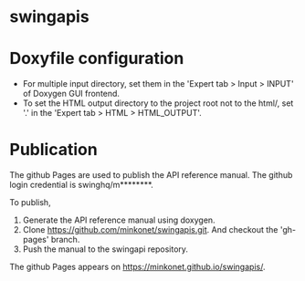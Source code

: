 # swingapis

# Doxyfile configuration

- For multiple input directory, set them in the 'Expert tab > Input > INPUT' of Doxygen GUI frontend.
- To set the HTML output directory to the project root not to the html/, set '.' in the 'Expert tab > HTML > HTML_OUTPUT'.

# Publication

The github Pages are used to publish the API reference manual. The github login credential is swinghq/m********.

To publish, 

1. Generate the API reference manual using doxygen.
2. Clone https://github.com/minkonet/swingapis.git. And checkout the 'gh-pages' branch.
3. Push the manual to the swingapi repository.

The github Pages appears on https://minkonet.github.io/swingapis/.
